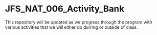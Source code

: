 # JFS_NAT_006_Activity_Bank
This repository will be updated as we progress through the program with various activities that we will either do durring or outside of class.

